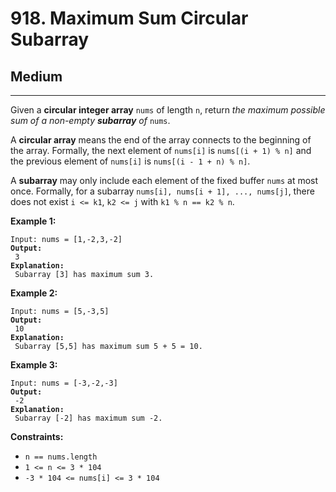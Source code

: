 # 918. Maximum Sum Circular Subarray

## Medium

***

Given a **circular integer array** `nums` of length `n`, return _the maximum possible sum of a non-empty **subarray** of_ `nums`.

A **circular array** means the end of the array connects to the beginning of the array. Formally, the next element of `nums[i]` is `nums[(i + 1) % n]` and the previous element of `nums[i]` is `nums[(i - 1 + n) % n]`.

A **subarray** may only include each element of the fixed buffer `nums` at most once. Formally, for a subarray `nums[i], nums[i + 1], ..., nums[j]`, there does not exist `i <= k1`, `k2 <= j` with `k1 % n == k2 % n`.

&#x20;

**Example 1:**

<pre><code>Input: nums = [1,-2,3,-2]
<strong>Output:
</strong> 3
<strong>Explanation:
</strong> Subarray [3] has maximum sum 3.</code></pre>

**Example 2:**

<pre><code>Input: nums = [5,-3,5]
<strong>Output:
</strong> 10
<strong>Explanation:
</strong> Subarray [5,5] has maximum sum 5 + 5 = 10.</code></pre>

**Example 3:**

<pre><code>Input: nums = [-3,-2,-3]
<strong>Output:
</strong> -2
<strong>Explanation:
</strong> Subarray [-2] has maximum sum -2.</code></pre>

&#x20;

**Constraints:**

* `n == nums.length`
* `1 <= n <= 3 * 104`
* `-3 * 104 <= nums[i] <= 3 * 104`
